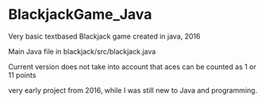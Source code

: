 # BlackjackGame_Java
 Very basic textbased Blackjack game created in java, 2016

Main Java file in blackjack/src/blackjack.java

Current version does not take into account that aces can be counted as 1 or 11 points

very early project from 2016, while I was still new to Java and programming.
